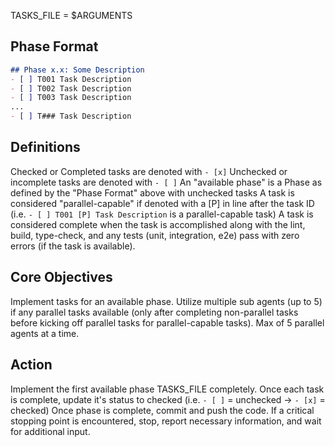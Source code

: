 TASKS_FILE = $ARGUMENTS

## Phase Format
```markdown
## Phase x.x: Some Description
- [ ] T001 Task Description
- [ ] T002 Task Description
- [ ] T003 Task Description
...
- [ ] T### Task Description
```


## Definitions
Checked or Completed tasks are denoted with `- [x]`
Unchecked or incomplete tasks are denoted with `- [ ]`
An "available phase" is a Phase as defined by the "Phase Format" above with unchecked tasks
A task is considered "parallel-capable" if denoted with a [P] in line after the task ID (i.e. `- [ ] T001 [P] Task Description` is a parallel-capable task)
A task is considered complete when the task is accomplished along with the lint, build, type-check, and any tests (unit, integration, e2e) pass with zero errors (if the task is available).

## Core Objectives
Implement tasks for an available phase.
Utilize multiple sub agents (up to 5) if any parallel tasks available (only after completing non-parallel tasks before kicking off parallel tasks for parallel-capable tasks). Max of 5 parallel agents at a time.

## Action
Implement the first available phase TASKS_FILE completely.
Once each task is complete, update it's status to checked (i.e. `- [ ]` = unchecked -> `- [x]` = checked)
Once phase is complete, commit and push the code.
If a critical stopping point is encountered, stop, report necessary information, and wait for additional input.
